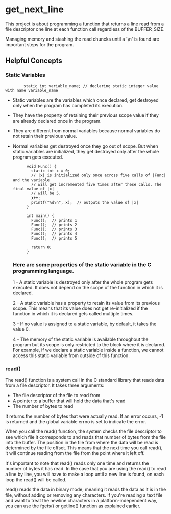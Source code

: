 # get_next_line
This project is about programming a function that returns a line read from a file descriptor one line at each function call regardless of the BUFFER_SIZE.

Managing memory and stashing the read chuncks until a '\n' is found are important steps for the program.

## Helpful Concepts

### Static Variables

            static int variable_name; // declaring static integer value with name variable_name


- Static variables are the variables which once declared, get destroyed only when the program has completed its execution. 

- They have the property of retaining their previous scope value if they are already declared once in the program. 

- They are different from normal variables because normal variables do not retain their previous value. 

- Normal variables get destroyed once they go out of scope. But when static variables are initialized, they get destroyed only after the whole program gets executed.


            void Func() {
              static int x = 0;
              // |x| is initialized only once across five calls of |Func| and the variable
              // will get incremented five times after these calls. The final value of |x|
              // will be 5.
              x++;
              printf("%d\n", x);  // outputs the value of |x|
            }

            int main() {
              Func();  // prints 1
              Func();  // prints 2
              Func();  // prints 3
              Func();  // prints 4
              Func();  // prints 5

              return 0;
            }
            

    ### Here are some properties of the static variable in the C programming language.

    1 - A static variable is destroyed only after the whole program gets executed. It does not depend on the scope of the function in which it is declared.
    
    2 - A static variable has a property to retain its value from its previous scope. This means that its value does not get re-initialized if the function in which it is declared gets called multiple times.
    
    3 - If no value is assigned to a static variable, by default, it takes the value 0.
    
    4 - The memory of the static variable is available throughout the program but its scope is only restricted to the block where it is declared. For example, if we declare a static variable inside a function, we cannot access this static variable from outside of this function.
     
       
### read()

The read() function is a system call in the C standard library that reads data from a file descriptor. It takes three arguments:

- The file descriptor of the file to read from
- A pointer to a buffer that will hold the data that's read
- The number of bytes to read

It returns the number of bytes that were actually read. If an error occurs, -1 is returned and the global variable errno is set to indicate the error.

When you call the read() function, the system checks the file descriptor to see which file it corresponds to and reads that number of bytes from the file into the buffer. The position in the file from where the data will be read is determined by the file offset. This means that the next time you call read(), it will continue reading from the file from the point where it left off.

It's important to note that read() reads only one time and returns the number of bytes it has read.
In the case that you are using the read() to read a line by line, you will have to make a loop until a new line is found, on each loop the read() will be called.

read() reads the data in binary mode, meaning it reads the data as it is in the file, without adding or removing any characters. If you're reading a text file and want to treat the newline characters in a platform-independent way, you can use the fgets() or getline() function as explained earlier.
